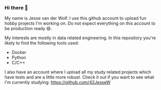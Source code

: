 ### Hi there 👋

My name is Jesse van der Wolf. I use this github account to upload fun hobby projects
I'm working on. Do not expect everything on this account to be production ready 😄.

My interests are mostly in data related engineering. In this repository you're
likely to find the following tools used:
 * Docker
 * Python
 * C/C++

I also have an account where I upload all my study related projects which have tests
and are a little more robust. Check it out if you want to see what I'm currently studying:
https://github.com/42JesseW

